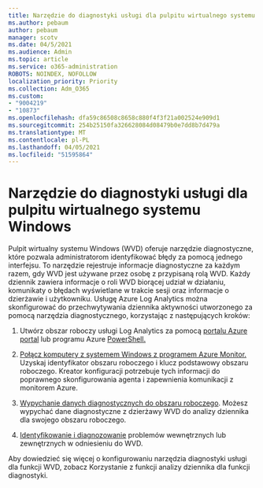 ```yaml
---
title: Narzędzie do diagnostyki usługi dla pulpitu wirtualnego systemu Windows
ms.author: pebaum
author: pebaum
manager: scotv
ms.date: 04/5/2021
ms.audience: Admin
ms.topic: article
ms.service: o365-administration
ROBOTS: NOINDEX, NOFOLLOW
localization_priority: Priority
ms.collection: Adm_O365
ms.custom:
- "9004219"
- "10873"
ms.openlocfilehash: dfa59c86508c8658c880f4f3f21a002524e909d1
ms.sourcegitcommit: 254b25150fa326628084d08479b0e7dd8b7d479a
ms.translationtype: MT
ms.contentlocale: pl-PL
ms.lasthandoff: 04/05/2021
ms.locfileid: "51595864"
---
```

# <a name="service-diagnostics-tool-for-windows-virtual-desktop"></a>Narzędzie do diagnostyki usługi dla pulpitu wirtualnego systemu Windows

Pulpit wirtualny systemu Windows (WVD) oferuje narzędzie diagnostyczne, które pozwala administratorom identyfikować błędy za pomocą jednego interfejsu. To narzędzie rejestruje informacje diagnostyczne za każdym razem, gdy WVD jest używane przez osobę z przypisaną rolą WVD. Każdy dziennik zawiera informacje o roli WVD biorącej udział w działaniu, komunikaty o błędach wyświetlane w trakcie sesji oraz informacje o dzierżawie i użytkowniku. Usługę Azure Log Analytics można skonfigurować do przechwytywania dziennika aktywności utworzonego za pomocą narzędzia diagnostycznego, korzystając z następujących kroków:

1. Utwórz obszar roboczy usługi Log Analytics za pomocą [portalu Azure portal](https://go.microsoft.com/fwlink/?linkid=2129500) lub programu Azure [PowerShell.](https://go.microsoft.com/fwlink/?linkid=2129501)

1. [Połącz komputery z systemem Windows z programem Azure Monitor.](https://go.microsoft.com/fwlink/?linkid=2129913) Uzyskaj identyfikator obszaru roboczego i klucz podstawowy obszaru roboczego. Kreator konfiguracji potrzebuje tych informacji do poprawnego skonfigurowania agenta i zapewnienia komunikacji z monitorem Azure.

1. [Wypychanie danych diagnostycznych do obszaru roboczego](https://go.microsoft.com/fwlink/?linkid=2128284). Możesz wypychać dane diagnostyczne z dzierżawy WVD do analizy dziennika dla swojego obszaru roboczego.

1. [Identyfikowanie i diagnozowanie](https://docs.microsoft.com/azure/virtual-desktop/diagnostics-role-service#diagnose-issues-with-powershell) problemów wewnętrznych lub zewnętrznych w odniesieniu do WVD.

Aby dowiedzieć się więcej o konfigurowaniu narzędzia diagnostyki usługi dla funkcji WVD, zobacz Korzystanie z funkcji analizy dziennika dla funkcji diagnostyki.